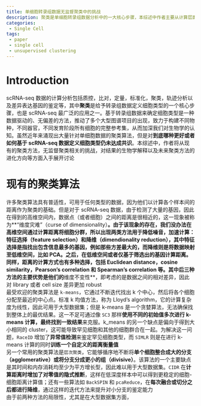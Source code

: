 ```yaml
---
title: 单细胞转录组数据无监督聚类中的挑战
description: 聚类是单细胞转录组数据分析中的一大核心步骤，本综述中作者主要从计算层面对无监督式聚类的相关挑战进行介绍
categories:
 - Single Cell
tags:
 - paper
 - single cell
 - unsupervised clustering
---
```


# Introduction
scRNA-seq 数据的计算分析包括质控，比对，定量，标准化，聚类，轨迹分析以及差异表达基因的鉴定等，其中**聚类**是给予转录组数据定义细胞类型的一个核心步骤，也是 scRNA-seq 最广泛的应用之一。基于转录组数据来确定细胞类型是一种数据驱动的、无偏差的方法，推动了多个大型图谱项目的出现，致力于构建不同物种，不同器官，不同发育阶段所有细胞的完整参考集，从而加深我们对生物学的认知。虽然近年来涌现出大量针对单细胞数据的聚类算法，但是对**到底哪种更好或者如何基于 scRNA-seq 数据定义细胞类型仍未达成共识**。本综述中，作者将从现有的聚类方法，无监督聚类相关的挑战，对结果的生物学解释以及未来聚类方法的进化方向等方面入手展开讨论  
  
# 现有的聚类算法
许多聚类算法具有普适性，可用于任何类型的数据，因为他们以计算各个样本间的距离作为聚类的基础。但是对于 scRNA-seq 数据，由于检测了大量的基因，因此在得到的高维空间内，数据点（或者细胞）之间的距离是很相近的，这一现象被称为**“维度灾难”（curse of dimensionality）**。由于该现象的存在，我们没办法在高维空间通过计算距离将细胞分群，所以出现两类方法用于降低噪音，加速计算：**特征选择（feature selection）**和**降维（dimendionality reduction）**，其中特征选择是指找出包含信息最多的基因，例如那些方差最大的，而降维则是将数据映射至低维空间，比如 PCA。之后，在低维空间或者仅基于筛选出的基因计算距离。同样，距离的计算方式也有多种选择，包括 Euclidean distance，cosine similarity，Pearson’s correlation 和 Spearman’s correlation 等。其中后三种方法的主要优势是他们的**维度不变性**，即考虑的是数据之间的相对差异，因此对 library 或者 cell size 差异更加 robust  
最受欢迎的聚类算法是 `k-means`，它通过不断迭代找出 k 个中心，然后将各个细胞分配至最近的中心点。标准 k 均值方法，称为 Lloyd’s algorithm，它的计算复杂度为线性，因此可用于大型数据集；但是 k-means 是一个贪婪算法，无法确保找到整体上的最优结果。这一不足可通过像 `SC3` 那样**使用不同的初始值多次进行 k-means 计算，最终找到一致结果**来克服。k_means 的另一个缺点是偏向于得到大小相同的 cluster，这可能导致罕见细胞和其他的细胞群合在一起。为解决这一问题，`RaceID` 增加了**异常值检测**来鉴定罕见细胞类型，而 `SIMLR` 则是在进行 k-means 计算的同时**训练一个自定义的距离衡量值**  
另一个常用的聚类算法是`层次聚类`，它能够循序地不断将**单个细胞整合成大的分支（agglomerative）**或**将分支分成更小的组（divisive）**。该算法的一个主要缺点是其时间和内存消耗均至少为平方增长型，因此难以用于大型数据集。`CIDR` 在**计算距离时增加了对零值的隐式推断**，这样在低深度样本中可以得到更稳定的细胞-细胞距离计算值；还有一些算法如 `BackSPIN` 和 `pcaReduce`，在**每次融合或切分之后都进行降维**，通过这样的迭代方法来提升对小分支的鉴定能力  
由于前两种方法的局限性，尤其是在大型数据集方面，
